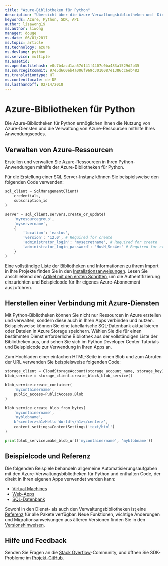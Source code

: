 ```yaml
---
title: "Azure-Bibliotheken für Python"
description: "Übersicht über die Azure-Verwaltungsbibliotheken und -Dienstbibliotheken für Python"
keywords: Azure, Python, SDK, API
author: lisawong19
ms.author: liwong
manager: douge
ms.date: 06/01/2017
ms.topic: article
ms.technology: azure
ms.devlang: python
ms.service: multiple
ms.assetid: 
ms.openlocfilehash: e0c7b4acd1aa57d141f4407c0ba483a1529d2b35
ms.sourcegitcommit: 97e5d660eb4a006f969c3010087e1386cc6eb482
ms.translationtype: HT
ms.contentlocale: de-DE
ms.lasthandoff: 02/14/2018
---
```

# <a name="azure-libraries-for-python"></a>Azure-Bibliotheken für Python

Die Azure-Bibliotheken für Python ermöglichen Ihnen die Nutzung von Azure-Diensten und die Verwaltung von Azure-Ressourcen mithilfe Ihres Anwendungscodes. 

## <a name="manage-azure-resources"></a>Verwalten von Azure-Ressourcen

Erstellen und verwalten Sie Azure-Ressourcen in Ihren Python-Anwendungen mithilfe der Azure-Bibliotheken für Python.

Für die Erstellung einer SQL Server-Instanz können Sie beispielsweise den folgenden Code verwenden:

```python
sql_client = SqlManagementClient(
    credentials,
    subscription_id
)

server = sql_client.servers.create_or_update(
    'myresourcegroup',
    'myservername',
    {
        'location': 'eastus',
        'version': '12.0', # Required for create
        'administrator_login': 'mysecretname', # Required for create
        'administrator_login_password': 'HusH_Sec4et' # Required for create
    }
)
```

Eine vollständige Liste der Bibliotheken und Informationen zu ihrem Import in Ihre Projekte finden Sie in den [Installationsanweisungen](/azure/python-how-to-install). Lesen Sie anschließend den [Artikel mit den ersten Schritten](python-sdk-azure-get-started.yml), um die Authentifizierung einzurichten und Beispielcode für Ihr eigenes Azure-Abonnement auszuführen.

## <a name="connect-to-azure-services"></a>Herstellen einer Verbindung mit Azure-Diensten

Mit Python-Bibliotheken können Sie nicht nur Ressourcen in Azure erstellen und verwalten, sondern diese auch in Ihren Apps verbinden und nutzen. Beispielsweise können Sie eine tabellarische SQL-Datenbank aktualisieren oder Dateien in Azure Storage speichern. Wählen Sie die für einen bestimmten Dienst erforderliche Bibliothek aus der vollständigen Liste der Bibliotheken aus, und sehen Sie sich im Python Developer Center Tutorials und Beispielcode zur Verwendung in Ihren Apps an.

Zum Hochladen einer einfachen HTML-Seite in einen Blob und zum Abrufen der URL verwenden Sie beispielsweise folgenden Code:

```python
storage_client = CloudStorageAccount(storage_account_name, storage_key)
blob_service = storage_client.create_block_blob_service()

blob_service.create_container(
    'mycontainername',
    public_access=PublicAccess.Blob
)

blob_service.create_blob_from_bytes(
    'mycontainername',
    'myblobname',
    b'<center><h1>Hello World!</h1></center>',
    content_settings=ContentSettings('text/html')
)

print(blob_service.make_blob_url('mycontainername', 'myblobname'))
```

## <a name="sample-code-and-reference"></a>Beispielcode und Referenz
Die folgenden Beispiele behandeln allgemeine Automatisierungsaufgaben mit den Azure-Verwaltungsbibliotheken für Python und enthalten Code, der direkt in Ihren eigenen Apps verwendet werden kann:
- [Virtual Machines](python-sdk-azure-virtual-machine-samples.md)
- [Web-Apps](python-sdk-azure-web-apps-samples.md)
- [SQL-Datenbank](python-sdk-azure-sql-database-samples.md)

Sowohl in den Dienst- als auch den Verwaltungsbibliotheken ist eine [Referenz](/python/api/overview/azure) für alle Pakete verfügbar. Neue Funktionen, wichtige Änderungen und Migrationsanweisungen aus älteren Versionen finden Sie in den [Versionshinweisen](python-sdk-azure-release-notes.md). 

## <a name="get-help-and-give-feedback"></a>Hilfe und Feedback

Senden Sie Fragen an die [Stack Overflow](http://stackoverflow.com/questions/tagged/azure-sdk-python)-Community, und öffnen Sie SDK-Probleme im [Projekt-GitHub](https://github.com/Azure/azure-sdk-for-python).
